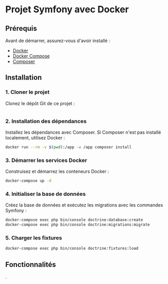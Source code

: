 
# Projet Symfony avec Docker

## Prérequis

Avant de démarrer, assurez-vous d'avoir installé :

- [Docker](https://www.docker.com/get-started)
- [Docker Compose](https://docs.docker.com/compose/install/)
- [Composer](https://getcomposer.org/)

## Installation

### 1. Cloner le projet

Clonez le dépôt Git de ce projet :

```bash

```

### 2. Installation des dépendances

Installez les dépendances avec Composer. Si Composer n'est pas installé localement, utilisez Docker :

```bash
docker run --rm -v $(pwd):/app -w /app composer install
```

### 3. Démarrer les services Docker

Construisez et démarrez les conteneurs Docker :

```bash
docker-compose up -d 
```

### 4. Initialiser la base de données

Créez la base de données et exécutez les migrations avec les commandes Symfony :

```bash
docker-compose exec php bin/console doctrine:database:create
docker-compose exec php bin/console doctrine:migrations:migrate
```

### 5. Charger les fixtures

```bash
docker-compose exec php bin/console doctrine:fixtures:load
```

## Fonctionnalités

.


